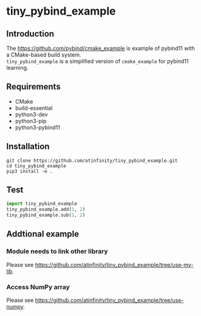 # tiny_pybind_example

## Introduction

The <https://github.com/pybind/cmake_example> is example of pybind11 with a CMake-based build system.  
`tiny_pybind_example` is a simplified version of `cmake_example` for pybind11 learning.

## Requirements

- CMake
- build-essential
- python3-dev
- python3-pip
- python3-pybind11

## Installation

```shell
git clone https://github.com/atinfinity/tiny_pybind_example.git
cd tiny_pybind_example
pip3 install -e .
```

## Test

```python
import tiny_pybind_example
tiny_pybind_example.add(1, 2)
tiny_pybind_example.sub(1, 2)
```

## Addtional example

### Module needs to link other library

Please see <https://github.com/atinfinity/tiny_pybind_example/tree/use-my-lib>.

### Access NumPy array

Please see <https://github.com/atinfinity/tiny_pybind_example/tree/use-numpy>.

